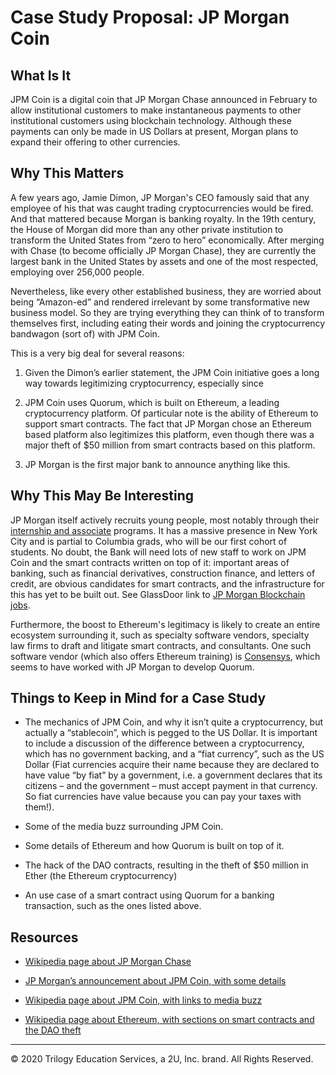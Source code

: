 # Case Study Proposal: JP Morgan Coin

## What Is It

JPM Coin is a digital coin that JP Morgan Chase announced in February to allow institutional customers to make instantaneous payments to other institutional customers using blockchain technology. Although these payments can only be made in US Dollars at present, Morgan plans to expand their offering to other currencies.

## Why This Matters

A few years ago, Jamie Dimon, JP Morgan's CEO famously said that any employee of his that was caught trading cryptocurrencies would be fired. And that mattered because Morgan is banking royalty. In the 19th century, the House of Morgan did more than any other private institution to transform the United States from “zero to hero” economically. After merging with Chase (to become officially JP Morgan Chase), they are currently the largest bank in the United States by assets and one of the most respected, employing over 256,000 people.

Nevertheless, like every other established business, they are worried about being “Amazon-ed” and rendered irrelevant by some transformative new business model. So they are trying everything they can think of to transform themselves first, including eating their words and joining the cryptocurrency bandwagon (sort of) with JPM Coin.

This is a very big deal for several reasons:

1. Given the Dimon’s earlier statement, the JPM Coin initiative goes a long way towards legitimizing cryptocurrency, especially since

2. JPM Coin uses Quorum, which is built on Ethereum, a leading cryptocurrency platform. Of particular note is the ability of Ethereum to support smart contracts. The fact that JP Morgan chose an Ethereum based platform also legitimizes this platform, even though there was a major theft of $50 million from smart contracts based on this platform.

3. JP Morgan is the first major bank to announce anything like this.

## Why This May Be Interesting

JP Morgan itself actively recruits young people, most notably through their [internship and associate](https://careers.jpmorgan.com/us/en/students/programs?)  programs. It has a massive presence in New York City and is partial to Columbia grads, who will be our first cohort of students. No doubt, the Bank will need lots of new staff to work on JPM Coin and the smart contracts written on top of it: important areas of banking, such as financial derivatives, construction finance, and letters of credit, are obvious candidates for smart contracts, and the infrastructure for this has yet to be built out. See GlassDoor link to [JP Morgan Blockchain jobs](https://www.glassdoor.com/Jobs/J-P-Morgan-blockchain-Jobs-EI_IE145.0,10_KO11,21.htm).

Furthermore, the boost to Ethereum's legitimacy is likely to create an entire ecosystem surrounding it, such as specialty software vendors, specialty law firms to draft and litigate smart contracts, and consultants. One such software vendor (which also offers Ethereum training) is [Consensys](https://consensys.net/), which seems to have worked with JP Morgan to develop Quorum.

## Things to Keep in Mind for a Case Study

* The mechanics of JPM Coin, and why it isn’t quite a cryptocurrency, but actually a “stablecoin”, which is pegged to the US Dollar. It is important to include a discussion of the difference between a cryptocurrency, which has no government backing, and a “fiat currency”, such as the US Dollar (Fiat currencies acquire their name because they are declared to have value “by fiat” by a government, i.e. a government declares that its citizens – and the government – must accept payment in that currency. So fiat currencies have value because you can pay your taxes with them!).

* Some of the media buzz surrounding JPM Coin.

* Some details of Ethereum and how Quorum is built on top of it.

* The hack of the DAO contracts, resulting in the theft of $50 million in Ether (the Ethereum cryptocurrency)

* An use case of a smart contract using Quorum for a banking transaction, such as the ones listed above.

## Resources

* [Wikipedia page about JP Morgan Chase](https://en.wikipedia.org/wiki/JPMorgan_Chase)

* [JP Morgan’s announcement about JPM Coin, with some details](https://www.jpmorgan.com/global/news/digital-coin-payments)

* [Wikipedia page about JPM Coin, with links to media buzz](https://en.wikipedia.org/wiki/JPM_Coin)

* [Wikipedia page about Ethereum, with sections on smart contracts and the DAO theft](https://en.wikipedia.org/wiki/Ethereum)

---
© 2020 Trilogy Education Services, a 2U, Inc. brand. All Rights Reserved.
